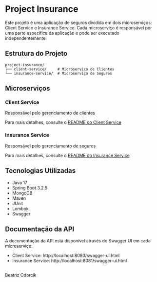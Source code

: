 # Project Insurance

Este projeto é uma aplicação de seguros dividida em dois microserviços: Client Service e Insurance Service. Cada microserviço é responsável por uma parte específica da aplicação e pode ser executado independentemente.

## Estrutura do Projeto

```
project-insurance/
├── client-service/     # Microserviço de Clientes
└── insurance-service/  # Microserviço de Seguros
```

## Microserviços

### Client Service
Responsável pelo gerenciamento de clientes

Para mais detalhes, consulte o [README do Client Service](client-service/README.md)

### Insurance Service
Responsável pelo gerenciamento de seguros

Para mais detalhes, consulte o [README do Insurance Service](insurance-service/README.md)

## Tecnologias Utilizadas

- Java 17
- Spring Boot 3.2.5
- MongoDB
- Maven
- JUnit
- Lombok
- Swagger


## Documentação da API

A documentação da API está disponível através do Swagger UI em cada microserviço:

- Client Service: http://localhost:8080/swagger-ui.html
- Insurance Service: http://localhost:8081/swagger-ui.html

##

Beatriz Odorcik
